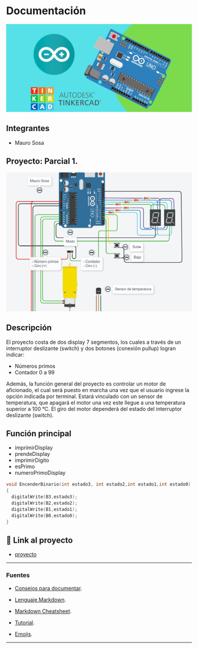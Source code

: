 # Documentación

![Tinkercad](./img/ArduinoTinkercad.jpg)

## Integrantes

- Mauro Sosa

## Proyecto: Parcial 1.

![Tinkercad](./img/Esquema.png)

## Descripción

El proyecto costa de dos display 7 segmentos, los cuales a través de un interruptor deslizante (switch) y dos botones (conexión pullup) logran indicar:

- Números primos
- Contador 0 a 99

Además, la función general del proyecto es controlar un motor de aficionado, el cual será puesto en marcha una vez que el usuario ingrese la opción indicada por terminal. Estará vinculado con un sensor de temperatura, que apagará el motor una vez este llegue a una temperatura superior a 100 °C. El giro del motor dependerá del estado del interruptor deslizante (switch).

## Función principal

- imprimirDisplay
- prendeDisplay
- imprimirDigito
- esPrimo
- numeroPrimoDisplay

```C (lenguaje en el que esta escrito)
void EncenderBinario(int estado3, int estado2,int estado1,int estado0)
{
  digitalWrite(B3,estado3);
  digitalWrite(B2,estado2);
  digitalWrite(B1,estado1);
  digitalWrite(B0,estado0);
}
```

## :robot: Link al proyecto

- [proyecto](https://www.tinkercad.com/things/2qQMSe9IU7U-mauro-sosa-1d-parcial-parte-2-/editel?sharecode=W0wKO39AYSWAxuNdpO5i2tp-pWip2XSOkXhDSDocGd0)

---

### Fuentes

- [Consejos para documentar](https://www.sohamkamani.com/how-to-write-good-documentation/#architecture-documentation).

- [Lenguaje Markdown](https://markdown.es/sintaxis-markdown/#linkauto).

- [Markdown Cheatsheet](https://github.com/adam-p/markdown-here/wiki/Markdown-Cheatsheet).

- [Tutorial](https://www.youtube.com/watch?v=oxaH9CFpeEE).

- [Emojis](https://gist.github.com/rxaviers/7360908).

---
